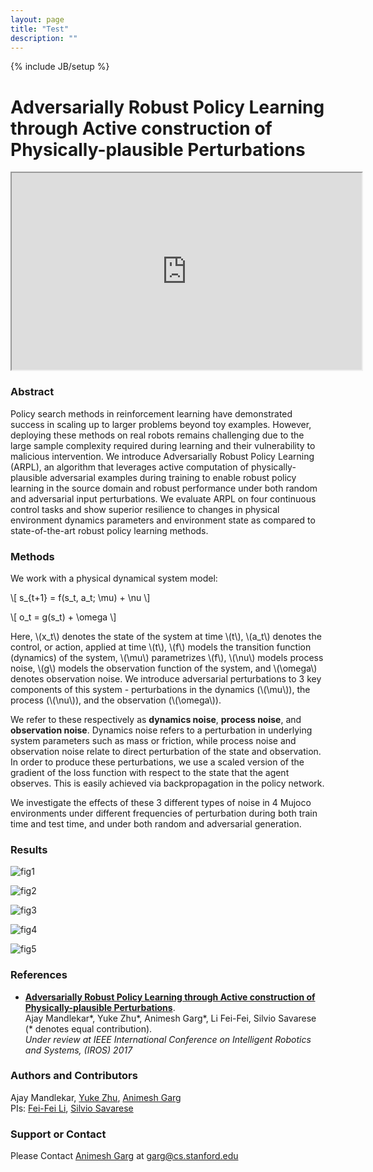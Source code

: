 ```yaml
---
layout: page
title: "Test"
description: ""
---
```

{% include JB/setup %}

# Adversarially Robust Policy Learning through Active construction of Physically-plausible Perturbations

<iframe width="560" height="315" src="https://www.youtube.com/embed/yZ-gSsbbzh0?autoplay=0&showinfo=0&controls=2&modestbranding=1&rel=0&theme=light" frameborder="10" allowfullscreen></iframe>

<!---
### Demonstration (click to view)
[![Advesarially Robust Policy Learning](https://img.youtube.com/vi/yZ-gSsbbzh0/0.jpg)](https://www.youtube.com/watch?v=yZ-gSsbbzh0)
--->

### Abstract
Policy search methods in reinforcement learning have demonstrated success in scaling up to larger problems beyond toy examples. However, deploying these methods on real robots remains challenging due to the large sample complexity required during learning and their vulnerability to malicious intervention. We introduce Adversarially Robust Policy Learning (ARPL), an algorithm that leverages active computation of physically-plausible adversarial examples during training to enable robust policy learning in the source domain and robust performance under both random and adversarial input perturbations. We evaluate ARPL on four continuous control tasks and show superior resilience to changes in physical environment dynamics parameters and environment state as compared to state-of-the-art robust policy learning methods.

### Methods
We work with a physical dynamical system model:

\\[ s_{t+1} = f(s_t, a_t; \mu) + \nu \\]

\\[ o_t = g(s_t) + \omega \\]

Here, \\(x_t\\) denotes the state of the system at time \\(t\\), \\(a_t\\) denotes the control, or action, applied at time \\(t\\), \\(f\\) models the transition function (dynamics) of the system, \\(\mu\\) parametrizes \\(f\\), \\(\nu\\) models process noise, \\(g\\) models the observation function of the system, and \\(\omega\\) denotes observation noise. We introduce adversarial perturbations to 3 key components of this system - perturbations in the dynamics (\\(\mu\\)), the process (\\(\nu\\)), and the observation (\\(\omega\\)). 

We refer to these respectively as **dynamics noise**, **process noise**, and **observation noise**. Dynamics noise refers to a perturbation in underlying system parameters such as mass or friction, while process noise and observation noise relate to direct perturbation of the state and observation. In order to produce these perturbations, we use a scaled version of the gradient of the loss function with respect to the state that the agent observes. This is easily achieved via backpropagation in the policy network.

We investigate the effects of these 3 different types of noise in 4 Mujoco environments under different frequencies of perturbation during both train time and test time, and under both random and adversarial generation.

### Results

![fig1](https://stanfordvl.github.io/ARPL/figs/fig1.png)

![fig2](https://stanfordvl.github.io/ARPL/figs/fig2.png)

![fig3](https://stanfordvl.github.io/ARPL/figs/fig3.png)

![fig4](https://stanfordvl.github.io/ARPL/figs/fig4.png)

![fig5](https://stanfordvl.github.io/ARPL/figs/fig5.png)

### References
- [**Adversarially Robust Policy Learning through Active construction of Physically-plausible Perturbations**](https://stanfordvl.github.io/ARPL/arpl_mzg_iros17.pdf).  
  Ajay Mandlekar\*, Yuke Zhu\*, Animesh Garg*, Li Fei-Fei, Silvio Savarese (\* denotes equal contribution).  
  *Under review at IEEE International Conference on Intelligent Robotics and Systems, (IROS) 2017*

### Authors and Contributors  

Ajay Mandlekar, [Yuke Zhu](https://web.stanford.edu/~yukez/), [Animesh Garg](http://ai.stanford.edu/~garg/)  
PIs: [Fei-Fei Li](http://vision.stanford.edu/feifeili/), [Silvio Savarese](cvgl.stanford.edu/silvio/)

### Support or Contact

Please Contact [Animesh Garg](http://ai.stanford.edu/~garg/) at [garg@cs.stanford.edu](mail:garg@cs.stanford.edu)

